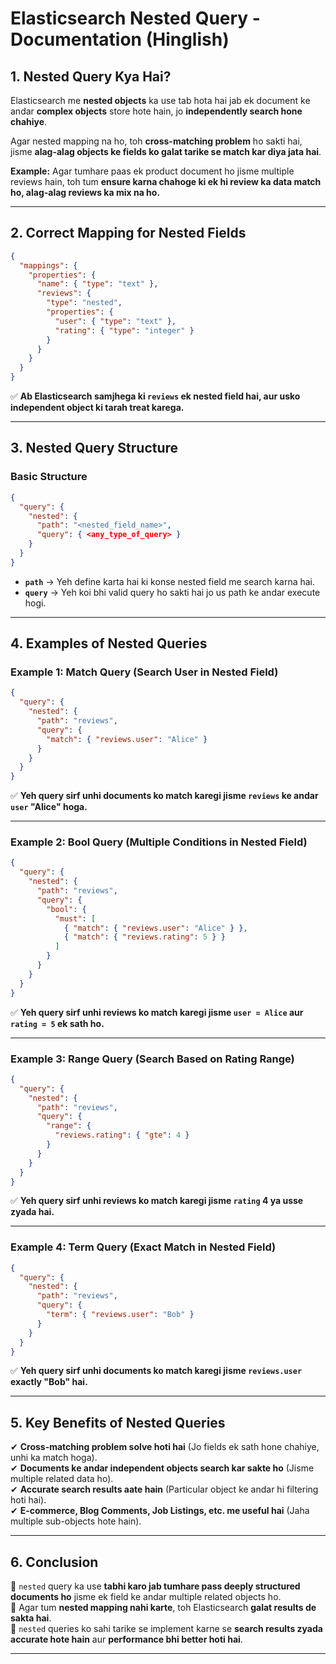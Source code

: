 # **Elasticsearch Nested Query - Documentation (Hinglish)**

## **1. Nested Query Kya Hai?**

Elasticsearch me **nested objects** ka use tab hota hai jab ek document ke andar **complex objects** store hote hain, jo **independently search hone chahiye**.

Agar nested mapping na ho, toh **cross-matching problem** ho sakti hai, jisme **alag-alag objects ke fields ko galat tarike se match kar diya jata hai**.

**Example:** Agar tumhare paas ek product document ho jisme multiple reviews hain, toh tum **ensure karna chahoge ki ek hi review ka data match ho, alag-alag reviews ka mix na ho.**

---

## **2. Correct Mapping for Nested Fields**

```json
{
  "mappings": {
    "properties": {
      "name": { "type": "text" },
      "reviews": {
        "type": "nested",
        "properties": {
          "user": { "type": "text" },
          "rating": { "type": "integer" }
        }
      }
    }
  }
}
```

✅ **Ab Elasticsearch samjhega ki `reviews` ek nested field hai, aur usko independent object ki tarah treat karega.**

---

## **3. Nested Query Structure**

### **Basic Structure**

```json
{
  "query": {
    "nested": {
      "path": "<nested_field_name>",
      "query": { <any_type_of_query> }
    }
  }
}
```

- **`path`** → Yeh define karta hai ki konse nested field me search karna hai.
- **`query`** → Yeh koi bhi valid query ho sakti hai jo us path ke andar execute hogi.

---

## **4. Examples of Nested Queries**

### **Example 1: Match Query (Search User in Nested Field)**

```json
{
  "query": {
    "nested": {
      "path": "reviews",
      "query": {
        "match": { "reviews.user": "Alice" }
      }
    }
  }
}
```

✅ **Yeh query sirf unhi documents ko match karegi jisme `reviews` ke andar `user` "Alice" hoga.**

---

### **Example 2: Bool Query (Multiple Conditions in Nested Field)**

```json
{
  "query": {
    "nested": {
      "path": "reviews",
      "query": {
        "bool": {
          "must": [
            { "match": { "reviews.user": "Alice" } },
            { "match": { "reviews.rating": 5 } }
          ]
        }
      }
    }
  }
}
```

✅ **Yeh query sirf unhi reviews ko match karegi jisme `user = Alice` aur `rating = 5` ek sath ho.**

---

### **Example 3: Range Query (Search Based on Rating Range)**

```json
{
  "query": {
    "nested": {
      "path": "reviews",
      "query": {
        "range": {
          "reviews.rating": { "gte": 4 }
        }
      }
    }
  }
}
```

✅ **Yeh query sirf unhi reviews ko match karegi jisme `rating` 4 ya usse zyada hai.**

---

### **Example 4: Term Query (Exact Match in Nested Field)**

```json
{
  "query": {
    "nested": {
      "path": "reviews",
      "query": {
        "term": { "reviews.user": "Bob" }
      }
    }
  }
}
```

✅ **Yeh query sirf unhi documents ko match karegi jisme `reviews.user` exactly "Bob" hai.**

---

## **5. Key Benefits of Nested Queries**

✔ **Cross-matching problem solve hoti hai** (Jo fields ek sath hone chahiye, unhi ka match hoga).  
✔ **Documents ke andar independent objects search kar sakte ho** (Jisme multiple related data ho).  
✔ **Accurate search results aate hain** (Particular object ke andar hi filtering hoti hai).  
✔ **E-commerce, Blog Comments, Job Listings, etc. me useful hai** (Jaha multiple sub-objects hote hain).

---

## **6. Conclusion**

🔹 `nested` query ka use **tabhi karo jab tumhare pass deeply structured documents ho** jisme ek field ke andar multiple related objects ho.  
🔹 Agar tum **nested mapping nahi karte**, toh Elasticsearch **galat results de sakta hai**.  
🔹 `nested` queries ko sahi tarike se implement karne se **search results zyada accurate hote hain** aur **performance bhi better hoti hai**.

---
